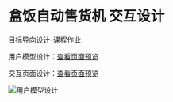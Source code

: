 # 盒饭自动售货机 交互设计
目标导向设计-课程作业

用户模型设计：[查看页面预览](https://github.com/boybook/BoxLunchVendingMachine/blob/master/%E7%94%A8%E6%88%B7%E6%A8%A1%E5%9E%8B-boards.md)

交互页面设计：[查看页面预览](https://github.com/boybook/BoxLunchVendingMachine/blob/master/%E7%9B%92%E9%A5%AD%E8%87%AA%E5%8A%A8%E5%94%AE%E8%B4%A7%E6%9C%BA-boards.md)

![用户模型设计](https://github.com/boybook/BoxLunchVendingMachine/blob/master/.exportedArtboards/%E7%94%A8%E6%88%B7%E6%A8%A1%E5%9E%8B/%E7%89%88%E9%9D%A2.png?raw=true)
